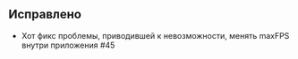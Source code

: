 ## Исправлено

- Хот фикс проблемы, приводившей к невозможности, менять maxFPS внутри приложения #45
